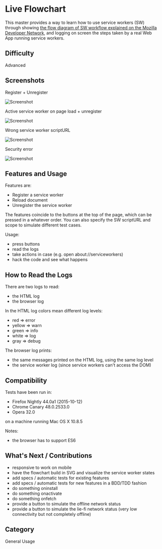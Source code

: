 # Live Flowchart

This master provides a way to learn how to use service workers (SW) through showing [the flow diagram of SW workflow explained on the Mozilla Developer Network](https://developer.mozilla.org/en-US/docs/Web/API/Service_Worker_API/Using_Service_Workers), and logging on screen the steps taken by a real Web App running service workers.

## Difficulty
Advanced

## Screenshots

Register + Unregister

![Screenshot](https://raw.githubusercontent.com/mozilla/serviceworker-cookbook/master/live-flowchart/live-flowchart/register-unregister.png)

Active service worker on page load + unregister

![Screenshot](https://raw.githubusercontent.com/mozilla/serviceworker-cookbook/master/live-flowchart/live-flowchart/active-service-worker-unregister.png)

Wrong service worker scriptURL

![Screenshot](https://raw.githubusercontent.com/mozilla/serviceworker-cookbook/master/live-flowchart/live-flowchart/wrong-scriptURL.png)

Security error

![Screenshot](https://raw.githubusercontent.com/mozilla/serviceworker-cookbook/master/live-flowchart/live-flowchart/security-error.png)

## Features and Usage

Features are:

- Register a service worker
- Reload document
- Unregister the service worker

The features coincide to the buttons at the top of the page, which can be pressed in a whatever order. You can also specify the SW scriptURL and scope to simulate different test cases.

Usage:

- press buttons
- read the logs
- take actions in case (e.g. open about://serviceworkers)
- hack the code and see what happens

## How to Read the Logs

There are two logs to read:

- the HTML log
- the browser log

In the HTML log colors mean different log levels:

- red => error
- yellow => warn
- green => info
- white => log
- gray => debug

The browser log prints:

- the same messages printed on the HTML log, using the same log level
- the service worker log (since service workers can't access the DOM)

## Compatibility

Tests have been run in:

- Firefox Nightly 44.0a1 (2015-10-12)
- Chrome Canary 48.0.2533.0
- Opera 32.0

on a machine running Mac OS X 10.8.5

Notes:

- the browser has to support ES6

## What's Next / Contributions

- responsive to work on mobile
- have the flowchart build in SVG and visualize the service worker states
- add specs / automatic tests for existing features
- add specs / automatic tests for new features in a BDD/TDD fashion
- do something oninstall
- do something onactivate
- do something onfetch
- provide a button to simulate the offline network status
- provide a button to simulate the lie-fi network status (very low connectivity but not completely offline)

## Category
General Usage
